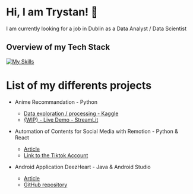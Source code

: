 # Hi, I am Trystan! 👋

I am currently looking for a job in Dublin as a Data Analyst / Data Scientist

## Overview of my Tech Stack
[![My Skills](https://skillicons.dev/icons?i=py,r,pytorch,gradle,sklearn,tensorflow)](https://skillicons.dev)

# List of my differents projects

- Anime Recommandation - Python
  - [Data exploration / processing - Kaggle](https://www.kaggle.com/code/trystanmarissal/recommandation-for-animes)
  - [{WIP} - Live Demo - StreamLit](https://anime-recommandation-portfolio.streamlit.app/)

- Automation of Contents for Social Media with Remotion - Python & React
  - [Article](https://wtrystan.github.io/automation_remotion)
  - [Link to the Tiktok Account](https://www.tiktok.com/@topfivespotify)

- Android Application DeezHeart - Java & Android Studio
  - [Article](https://wtrystan.github.io/deezHeart)
  - [GitHub repository](https://github.com/wTrystan/deezHeart)

